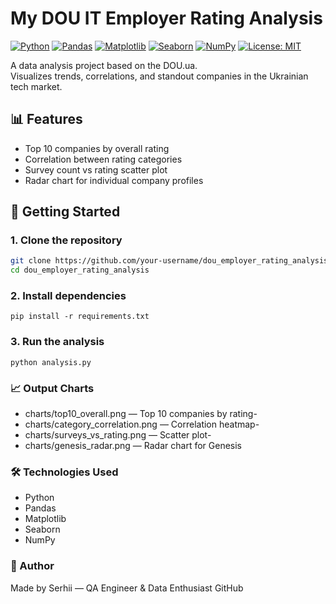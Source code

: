 # My DOU IT Employer Rating Analysis

[![Python](https://img.shields.io/badge/Python-3.10-blue?logo=python)](https://www.python.org/)
[![Pandas](https://img.shields.io/badge/Pandas-Data%20Analysis-yellow?logo=pandas)](https://pandas.pydata.org/)
[![Matplotlib](https://img.shields.io/badge/Matplotlib-Visualization-orange?logo=matplotlib)](https://matplotlib.org/)
[![Seaborn](https://img.shields.io/badge/Seaborn-Statistical%20Plots-teal?logo=seaborn)](https://seaborn.pydata.org/)
[![NumPy](https://img.shields.io/badge/NumPy-Numerical%20Computing-purple?logo=numpy)](https://numpy.org/)
[![License: MIT](https://img.shields.io/badge/License-MIT-green.svg)](https://opensource.org/licenses/MIT)


A data analysis project based on the DOU.ua.  
Visualizes trends, correlations, and standout companies in the Ukrainian tech market.

## 📊 Features

- Top 10 companies by overall rating
- Correlation between rating categories
- Survey count vs rating scatter plot
- Radar chart for individual company profiles


## 🚀 Getting Started

### 1. Clone the repository

```bash
git clone https://github.com/your-username/dou_employer_rating_analysis.git
cd dou_employer_rating_analysis
```
### 2. Install dependencies
```
pip install -r requirements.txt
```
### 3. Run the analysis
```
python analysis.py
```

### 📈 Output Charts
- charts/top10_overall.png — Top 10 companies by rating- 
- charts/category_correlation.png — Correlation heatmap- 
- charts/surveys_vs_rating.png — Scatter plot- 
- charts/genesis_radar.png — Radar chart for Genesis

### 🛠️ Technologies Used
- Python
- Pandas
- Matplotlib
- Seaborn
- NumPy

### 📌 Author

Made by Serhii — QA Engineer & Data Enthusiast GitHub